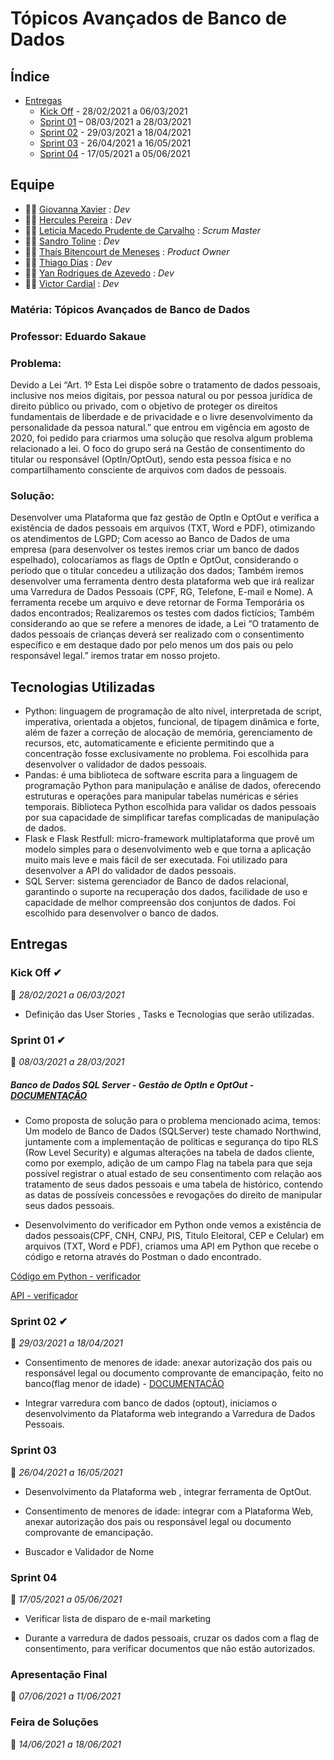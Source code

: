  # Tópicos Avançados de Banco de Dados

## Índice

-  [Entregas](#entregas)
    - [Kick Off](#kick-off) - 28/02/2021 a 06/03/2021 
    - [Sprint 01](#sprint-01) – 08/03/2021 a 28/03/2021
    - [Sprint 02](#sprint-02) - 29/03/2021 a 18/04/2021
    - [Sprint 03](#sprint-03)  - 26/04/2021 a 16/05/2021
    - [Sprint 04](#sprint-04) - 17/05/2021 a 05/06/2021

## Equipe

- 👩‍💻 [Giovanna Xavier](https://www.linkedin.com/in/giovanna-xavier-975538156/) : _Dev_
- 👨‍💻 [Hercules Pereira](https://www.linkedin.com/in/hercules-pereira/) : _Dev_
- 👩‍💻 [Leticia Macedo Prudente de Carvalho](https://www.linkedin.com/mwlite/in/leticia-macedo-prudente-de-carvalho-a0413416a/) : _Scrum Master_
- 👨‍💻 [Sandro Toline](https://www.linkedin.com/in/sandro-toline-149997115/) : _Dev_
- 👩‍💻 [Thaís Bitencourt de Meneses](https://www.linkedin.com/in/thaisbitencourt/) : _Product Owner_
- 👨‍💻 [Thiago Dias](https://www.linkedin.com/in/thiago-dias-19919616b/) : _Dev_
- 👨‍💻 [Yan Rodrigues de Azevedo](https://www.linkedin.com/in/yan-rodrigues/) : _Dev_
- 👨‍💻 [Victor Cardial](https://www.linkedin.com/in/victor-cardial-de-menezes-pereira-67491018a/) : _Dev_

### Matéria: Tópicos Avançados de Banco de Dados
### Professor: Eduardo Sakaue

### Problema:
Devido a Lei “Art. 1º Esta Lei dispõe sobre o tratamento de dados pessoais, inclusive nos meios digitais, por pessoa natural ou por pessoa jurídica de direito público ou privado, com o objetivo de proteger os direitos fundamentais de liberdade e de privacidade e o livre desenvolvimento da personalidade da pessoa natural.” que entrou em vigência em agosto de 2020, foi pedido para criarmos uma solução que resolva algum problema relacionado a lei.
O foco do grupo será na Gestão de consentimento do titular ou responsável (OptIn/OptOut), sendo esta pessoa física e no compartilhamento consciente de arquivos com dados de pessoais.

### Solução:
Desenvolver uma Plataforma que faz gestão de OptIn e OptOut e verifica a existência de dados pessoais em arquivos (TXT, Word e PDF), otimizando os atendimentos de LGPD;
Com acesso ao Banco de Dados de uma empresa (para desenvolver os testes iremos criar um banco de dados espelhado), colocaríamos as flags de OptIn e OptOut, considerando o período que o titular concedeu a utilização dos dados; 
Também iremos desenvolver uma ferramenta dentro desta plataforma web que irá realizar uma Varredura de Dados Pessoais (CPF, RG, Telefone, E-mail e Nome). A ferramenta recebe um arquivo e deve retornar de Forma Temporária os dados encontrados;
Realizaremos os testes com dados fictícios;
Também considerando ao que se refere a menores de idade, a Lei “O tratamento de dados pessoais de crianças deverá ser realizado com o consentimento específico e em destaque dado por pelo menos um dos pais ou pelo responsável legal.” iremos tratar em nosso projeto.

## Tecnologias Utilizadas

- Python: linguagem de programação de alto nível, interpretada de script, imperativa, orientada a objetos, funcional, de tipagem dinâmica e forte, além de fazer a correção de alocação de memória, gerenciamento de recursos, etc, automaticamente e eficiente permitindo que a concentração fosse exclusivamente no problema. Foi escolhida para desenvolver o validador de dados pessoais.
- Pandas: é uma biblioteca de software escrita para a linguagem de programação Python para manipulação e análise de dados, oferecendo estruturas e operações para manipular tabelas numéricas e séries temporais. Biblioteca Python escolhida para validar os dados pessoais por sua capacidade de simplificar tarefas complicadas de manipulação de dados.
- Flask e Flask Restfull: micro-framework multiplataforma que provê um modelo simples para o desenvolvimento web e que torna a aplicação muito mais leve e mais fácil de ser executada. Foi utilizado para desenvolver a API do validador de dados pessoais.
- SQL Server: sistema gerenciador de Banco de dados relacional, garantindo o suporte na recuperação dos dados, facilidade de uso e capacidade de melhor compreensão dos conjuntos de dados. Foi escolhido para desenvolver o banco de dados.



## Entregas

### Kick Off ✔
📅 *28/02/2021 a 06/03/2021*

- Definição das User Stories , Tasks e Tecnologias que serão utilizadas.

### Sprint 01 ✔
📅 *08/03/2021 a 28/03/2021*

##### Banco de Dados SQL Server - Gestão de OptIn e OptOut - [DOCUMENTAÇÃO](https://github.com/ThaisBitencourt/Topicos-Avancados-em-Banco-de-Dados/blob/main/banco/sprint1/README.md) 

- Como proposta de solução para o problema mencionado acima, temos: Um modelo de Banco de Dados (SQLServer) teste chamado Northwind, juntamente com a implementação de políticas e segurança do tipo RLS (Row Level Security) e algumas alterações na tabela de dados cliente, como por exemplo, adição de um campo Flag na tabela para que seja possível registrar o atual estado de seu consentimento com relação aos tratamento de seus dados pessoais e uma tabela de histórico, contendo as datas de possíveis concessões e revogações do direito de manipular seus dados pessoais.

- Desenvolvimento do verificador em Python onde vemos a existência de dados pessoais(CPF, CNH, CNPJ, PIS, Titulo Eleitoral, CEP e Celular) em arquivos (TXT, Word e PDF), criamos uma API em Python que recebe o código e retorna através do Postman o dado encontrado.

[Código em Python - verificador](https://colab.research.google.com/drive/1b9PlOG9cYDp_cd26JIMdjrgcNfHsP8Bg#scrollTo=fZUsO84VZKNc)

[API - verificador](https://github.com/ThiagoDisk/APIPython)

### Sprint 02 ✔
📅 *29/03/2021 a 18/04/2021*

- Consentimento de menores de idade: anexar autorização dos pais ou responsável legal ou documento comprovante de emancipação, feito no banco(flag menor de idade) - [DOCUMENTAÇÃO](https://github.com/ThaisBitencourt/Topicos-Avancados-em-Banco-de-Dados/blob/main/banco/sprint2/README.md)

- Integrar varredura com banco de dados (optout), iniciamos o desenvolvimento da Plataforma web integrando a Varredura de Dados Pessoais.

### Sprint 03 
📅 *26/04/2021 a 16/05/2021*

- Desenvolvimento da Plataforma web , integrar ferramenta de OptOut.

- Consentimento de menores de idade: integrar com a Plataforma Web, anexar autorização dos pais ou responsável legal ou documento comprovante de emancipação.

- Buscador e Validador de Nome

### Sprint 04
📅 *17/05/2021 a 05/06/2021*
- Verificar lista de disparo de e-mail marketing 

- Durante a varredura de dados pessoais, cruzar os dados com a flag de consentimento, para verificar documentos que não estão autorizados.


### Apresentação Final 
📅 *07/06/2021 a 11/06/2021*

### Feira de Soluções 
📅 *14/06/2021 a 18/06/2021*


